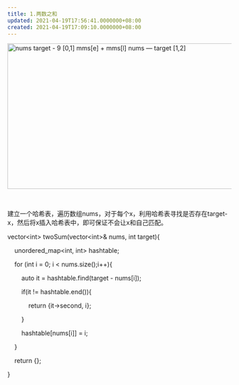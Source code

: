 ```yaml
---
title: 1.两数之和
updated: 2021-04-19T17:56:41.0000000+08:00
created: 2021-04-19T17:09:10.0000000+08:00
---
```


<img src="C:\Users\82772\AppData\Local\Temp\yifan&#39;s Notebook\pandoc/media/image1.png" style="width:7.89583in;height:3.41667in" alt="nums target - 9 [0,1] mms[e] + mms[l] nums — target [1,2] " />

 

建立一个哈希表，遍历数组nums，对于每个x，利用哈希表寻找是否存在target-x，然后将x插入哈希表中，即可保证不会让x和自己匹配。

vector\<int> twoSum(vector\<int>& nums, int target){

    unordered_map\<int, int> hashtable;

    for (int i = 0; i \< nums.size();i++){

        auto it = hashtable.find(target - nums\[i\]);

        if(it != hashtable.end()){

            return {it->second, i};

        }

        hashtable\[nums\[i\]\] = i;

    }

    return {};

}
